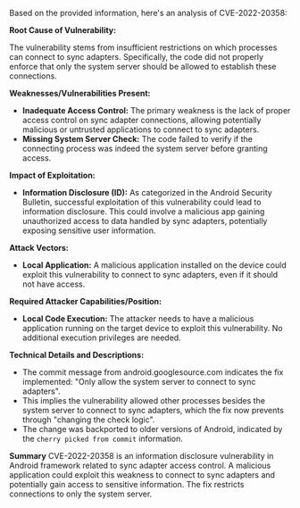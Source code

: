 Based on the provided information, here's an analysis of CVE-2022-20358:

**Root Cause of Vulnerability:**

The vulnerability stems from insufficient restrictions on which processes can connect to sync adapters. Specifically, the code did not properly enforce that only the system server should be allowed to establish these connections.

**Weaknesses/Vulnerabilities Present:**

*   **Inadequate Access Control:** The primary weakness is the lack of proper access control on sync adapter connections, allowing potentially malicious or untrusted applications to connect to sync adapters.
*   **Missing System Server Check:**  The code failed to verify if the connecting process was indeed the system server before granting access.

**Impact of Exploitation:**

*   **Information Disclosure (ID):** As categorized in the Android Security Bulletin, successful exploitation of this vulnerability could lead to information disclosure. This could involve a malicious app gaining unauthorized access to data handled by sync adapters, potentially exposing sensitive user information.

**Attack Vectors:**

*   **Local Application:** A malicious application installed on the device could exploit this vulnerability to connect to sync adapters, even if it should not have access.

**Required Attacker Capabilities/Position:**

*   **Local Code Execution:** The attacker needs to have a malicious application running on the target device to exploit this vulnerability. No additional execution privileges are needed.

**Technical Details and Descriptions:**
- The commit message from android.googlesource.com indicates the fix implemented: "Only allow the system server to connect to sync adapters".
- This implies the vulnerability allowed other processes besides the system server to connect to sync adapters, which the fix now prevents through "changing the check logic".
- The change was backported to older versions of Android, indicated by the `cherry picked from commit` information.

**Summary**
CVE-2022-20358 is an information disclosure vulnerability in Android framework related to sync adapter access control. A malicious application could exploit this weakness to connect to sync adapters and potentially gain access to sensitive information. The fix restricts connections to only the system server.